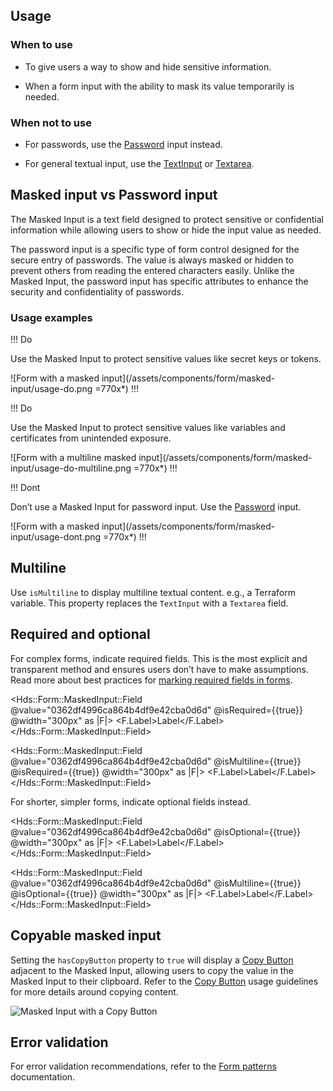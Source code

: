 ## Usage

### When to use

- To give users a way to show and hide sensitive information.

- When a form input with the ability to mask its value temporarily is needed.

### When not to use

- For passwords, use the [Password](/components/form/text-input#password) input instead.

- For general textual input, use the [TextInput](/components/form/text-input) or [Textarea](/components/form/textarea).


## Masked input vs Password input

The Masked Input is a text field designed to protect sensitive or confidential information while allowing users to show or hide the input value as needed.

The password input is a specific type of form control designed for the secure entry of passwords. The value is always masked or hidden to prevent others from reading the entered characters easily. Unlike the Masked Input, the password input has specific attributes to enhance the security and confidentiality of passwords.

### Usage examples

!!! Do

Use the Masked Input to protect sensitive values like secret keys or tokens.

![Form with a masked input](/assets/components/form/masked-input/usage-do.png =770x*)
!!!

!!! Do

Use the Masked Input to protect sensitive values like variables and certificates from unintended exposure.

![Form with a multiline masked input](/assets/components/form/masked-input/usage-do-multiline.png =770x*)
!!!

!!! Dont

Don’t use a Masked Input for password input. Use the [Password](/components/form/text-input#password) input.

![Form with a masked input](/assets/components/form/masked-input/usage-dont.png =770x*)
!!!

## Multiline

Use `isMultiline` to display multiline textual content. e.g., a Terraform variable. This property replaces the `TextInput` with a `Textarea` field.

## Required and optional

For complex forms, indicate required fields. This is the most explicit and transparent method and ensures users don’t have to make assumptions. Read more about best practices for [marking required fields in forms](https://www.nngroup.com/articles/required-fields/).

<Hds::Form::MaskedInput::Field @value="0362df4996ca864b4df9e42cba0d6d" @isRequired={{true}} @width="300px" as |F|>
  <F.Label>Label</F.Label>
</Hds::Form::MaskedInput::Field>

<Hds::Form::MaskedInput::Field @value="0362df4996ca864b4df9e42cba0d6d" @isMultiline={{true}} @isRequired={{true}} @width="300px" as |F|>
  <F.Label>Label</F.Label>
</Hds::Form::MaskedInput::Field>

For shorter, simpler forms, indicate optional fields instead.

<Hds::Form::MaskedInput::Field @value="0362df4996ca864b4df9e42cba0d6d" @isOptional={{true}} @width="300px" as |F|>
  <F.Label>Label</F.Label>
</Hds::Form::MaskedInput::Field>

<Hds::Form::MaskedInput::Field @value="0362df4996ca864b4df9e42cba0d6d" @isMultiline={{true}} @isOptional={{true}} @width="300px" as |F|>
  <F.Label>Label</F.Label>
</Hds::Form::MaskedInput::Field>

## Copyable masked input 

Setting the `hasCopyButton` property to `true` will display a [Copy Button](components/copy/copy-button) adjacent to the Masked Input, allowing users to copy the value in the Masked Input to their clipboard. Refer to the [Copy Button](components/copy/copy-button) usage guidelines for more details around copying content. 

![Masked Input with a Copy Button](/assets/components/form/masked-input/masked-input-has-copy-button.png)

## Error validation

For error validation recommendations, refer to the [Form patterns](/patterns/form-patterns) documentation.
